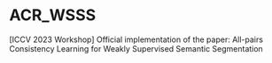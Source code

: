 # ACR_WSSS
[ICCV 2023 Workshop] Official implementation of the paper: All-pairs Consistency Learning for Weakly Supervised Semantic Segmentation
